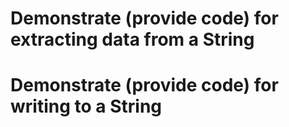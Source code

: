 # Demonstrate (provide code) for extracting data from a String
# Demonstrate (provide code) for writing to a String
